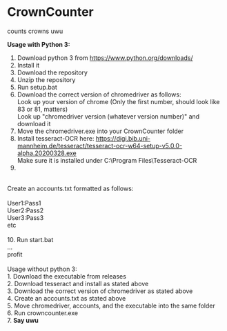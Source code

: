 # CrownCounter
counts crowns uwu<br>

<b>Usage with Python 3:</b><br>

1. Download python 3 from https://www.python.org/downloads/<br>
2. Install it<br>
3. Download the repository<br>
4. Unzip the repository<br>
5. Run setup.bat<br>
6. Download the correct version of chromedriver as follows:<br>
Look up your version of chrome (Only the first number, should look like 83 or 81, matters)<br>
Look up "chromedriver version (whatever version number)" and download it<br>
7. Move the chromedriver.exe into your CrownCounter folder<br>
8. Install tesseract-OCR here: https://digi.bib.uni-mannheim.de/tesseract/tesseract-ocr-w64-setup-v5.0.0-alpha.20200328.exe<br>
Make sure it is installed under C:\Program Files\Tesseract-OCR<br>
9.
<br>
Create an accounts.txt formatted as follows:<br>
<br>
User1:Pass1<br>
User2:Pass2<br>
User3:Pass3<br>
etc<br>
<br>
10. Run start.bat<br>
...<br>
profit<br>
<br>
Usage without python 3:<br>
1. Download the executable from releases<br>
2. Download tesseract and install as stated above<br>
3. Download the correct version of chromedriver as stated above<br>
4. Create an accounts.txt as stated above<br>
5. Move chromedriver, accounts, and the executable into the same folder<br>
6. Run crowncounter.exe<br>
7. <b>Say uwu</b>